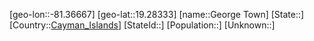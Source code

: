 ﻿---
location: [19.28333,-81.36667]
type: City
tags:
- geo/City


SpocWebEntityId: 36655
isDeleted: false
confidential: public

---
[geo-lon::-81.36667]
[geo-lat::19.28333]
[name::George Town]
[State::]
[Country::[Cayman_Islands](geo/Continent/South-America/Cayman_Islands.md)]
[StateId::]
[Population::]
[Unknown::]

